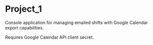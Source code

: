 # Project_1
Console application for managing emailed shifts with Google Calendar export capabilities.

Requires Google Calendar API client secret.
